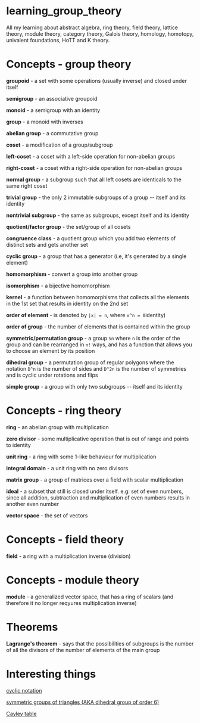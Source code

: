 # learning_group_theory
All my learning about abstract algebra, ring theory, field theory, lattice theory, module theory, category theory, Galois theory, homology, homotopy, univalent foundations, HoTT and K theory.

# Concepts - group theory

**groupoid** - a set with some operations (usually inverse) and closed under itself

**semigroup** - an associative groupoid

**monoid** - a semigroup with an identity

**group** - a monoid with inverses

**abelian group** - a commutative group

**coset** - a modification of a group/subgroup

**left-coset** - a coset with a left-side operation for non-abelian groups

**right-coset** - a coset with a right-side operation for non-abelian groups

**normal group** - a subgroup such that all left cosets are identicals to the same right coset

**trivial group** - the only 2 immutable subgroups of a group -- itself and its identity

**nontrivial subgroup** - the same as subgroups, except itself and its identity

**quotient/factor group** - the set/group of all cosets

**congruence class** - a quotient group which you add two elements of distinct sets and gets another set

**cyclic group** - a group that has a generator (i.e, it's generated by a single element)

**homomorphism** - convert a group into another group

**isomorphism** - a bijective homomorphism

**kernel** - a function between homomorphisms that collects all the elements in the 1st set that results in identity on the 2nd set

**order of element** - is denoted by `|x| = n`, where `x^n = 0`identity)

**order of group** - the number of elements that is contained within the group

**symmetric/permutation group** - a group `Sn` where `n` is the order of the group and can be rearranged in `n!` ways, and has a function that allows you to choose an element by its position

**dihedral group** - a permutation group of regular polygons where the notation `D^n` is the number of sides and `D^2n` is the number of symmetries and is cyclic under rotations and flips

**simple group** - a group with only two subgroups -- itself and its identity

# Concepts - ring theory

**ring** - an abelian group with multiplication

**zero divisor** - some multiplicative operation that is out of range and points to identity

**unit ring** - a ring with some 1-like behaviour for multiplication

**integral domain** - a unit ring with no zero divisors

**matrix group** - a group of matrices over a field with scalar multiplication

**ideal** - a subset that still is closed under itself. e.g: set of even numbers, since all addition, subtraction and multiplication of even numbers results in another even number

**vector space** - the set of vectors

# Concepts - field theory
**field** - a ring with a multiplication inverse (division)

# Concepts - module theory
**module** - a generalized vector space, that has a ring of scalars (and therefore it no longer reqyures multiplication inverse)

# Theorems
**Lagrange's theorem** - says that the possibilities of subgroups is the number of all the divisors of the number of elements of the main group

# Interesting things
[cyclic notation](https://dlmf.nist.gov/26.13)

[symmetric groups of triangles (AKA dihedral group of order 6)](https://en.wikipedia.org/wiki/Dihedral_group_of_order_6)

[Cayley table](https://en.wikipedia.org/wiki/Cayley_table)

